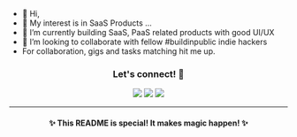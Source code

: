 - 👋 Hi,
- 👀 My interest is in SaaS Products ...
- 🌱 I’m currently building SaaS, PaaS related products with good UI/UX
- 💞️ I’m looking to collaborate with fellow #buildinpublic indie hackers
- For collaboration, gigs and tasks matching hit me up.

<div align="center">

### Let's connect! 🤝

</div>

<p align="center">
  <a href="https://x.com/omosayansii"><img src="https://img.shields.io/badge/-LinkedIn-blue?style=flat-square&logo=Linkedin&logoColor=white&link=YOUR_LINKEDIN_URL"></a>
  <a href="[YOUR_TWITTER_URL](https://x.com/omosayansii)"><img src="https://img.shields.io/badge/-Twitter-1DA1F2?style=flat-square&logo=twitter&logoColor=white&link=YOUR_TWITTER_URL"></a>
  <a href="mailto:omosayansii@gmail.com"><img src="https://img.shields.io/badge/-Email-c14438?style=flat-square&logo=Gmail&logoColor=white&link=mailto:YOUR_EMAIL"></a>
</p>

---

<div align="center">

#### ✨ This README is special! It makes magic happen! ✨

</div>

<!---
kiongosss/kiongosss is a ✨ special ✨ repository because its `README.md` (this file) appears on your GitHub profile.
You can click the Preview link to take a look at your changes.
--->
